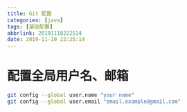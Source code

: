 ```yaml
---
title: Git 配置
categories: [java]
tags: [基础配置]
abbrlink: 20191110222514
date: 2019-11-10 22:25:14
---
```

# 配置全局用户名、邮箱
```bash
git config --global user.name "your name"
git config --global user.email "email.example@gmail.com"
```